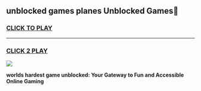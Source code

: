 
## unblocked games planes Unblocked Games👋
<h3>
<a href="https://premium.freeplayer.one?title=unblocked_games_planes&ref=16F">CLICK TO PLAY</a></h3>
<hr>

<h3>
<a href="https://premium.freeplayer.one?title=unblocked_games_planes&ref=16F">CLICK 2 PLAY</a>
  
</h3>

<a href="https://premium.freeplayer.one?title=unblocked_games_planes&ref=16F/"><img src="https://clearcache.store/games.png"></a>


**worlds hardest game unblocked: Your Gateway to Fun and Accessible Online Gaming**
